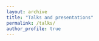 ```yaml
---
layout: archive
title: "Talks and presentations"
permalink: /talks/
author_profile: true
---
```


<!-- {% for post in site.talks reversed %}
  {% include archive-single-talk.html %}
{% endfor %} -->

